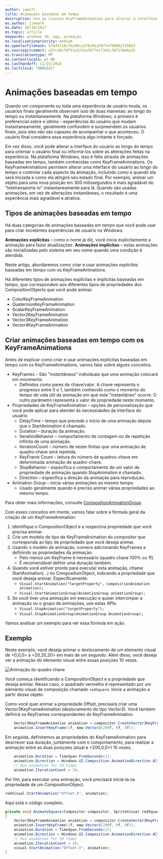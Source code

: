 ```yaml
---
author: jwmsft
title: Animações baseadas em tempo
description: Use as classes KeyFrameAnimation para alterar a interface do usuário ao longo do tempo.
ms.author: jimwalk
ms.date: 10/10/2017
ms.topic: article
keywords: windows 10, uwp, animação
ms.localizationpriority: medium
ms.openlocfilehash: bf6d3f16c7b240ca370c01a787fef09862f35863
ms.sourcegitcommit: e2fca6c79f31e521ba76f7ecf343cf8f278e6a15
ms.translationtype: MT
ms.contentlocale: pt-BR
ms.lasthandoff: 11/15/2018
ms.locfileid: "6982521"
---
```

# <a name="time-based-animations"></a>Animações baseadas em tempo

Quando um componente ou toda uma experiência de usuário muda, os usuários finais geralmente observam isso de duas maneiras: ao longo do tempo ou instantaneamente. Na plataforma Windows, o primeiro é preferencial sobre o último - experiências do usuário que mudam instantaneamente, geralmente confundem e surpreendem os usuários finais, pois eles não são capazes de acompanhar o que aconteceu. O usuário final considera essa experiência algo irritante e forçado.

Em vez disso, você pode alterar a interface do usuário ao longo do tempo para orientar o usuário final ou informá-los sobre as alterações feitas na experiência. Na plataforma Windows, isso é feito através de animações baseadas em tempo, também conhecidas como KeyFrameAnimations. Os KeyFrameAnimations permitem alterar uma interface do usuário ao longo do tempo e controlar cada aspecto da animação, incluindo como e quando ela será iniciada e como ela atingirá seu estado final. Por exemplo, animar um objeto para uma nova posição em 300 milissegundos é mais agradável do "teletransportá-lo" instantaneamente para lá. Quando são usadas animações, em vez de alterações instantâneas, o resultado é uma experiência mais agradável e atrativa.

## <a name="types-of-time-based-animations"></a>Tipos de animações baseadas em tempo

Há duas categorias de animações baseadas em tempo que você pode usar para criar excelentes experiências de usuário no Windows:

**Animações explícitas** – como o nome já diz, você inicia explicitamente a animação para fazer atualizações.
**Animações implícitas** – estas animações são inicializadas pelo sistema em seu nome quando uma condição é atendida.

Neste artigo, abordaremos como criar e usar animações _explícitas_ baseadas em tempo com os KeyFrameAnimations.

Há diferentes tipos de animações explícitas e implícitas baseadas em tempo, que correspondem aos diferentes tipos de propriedades dos CompositionObjects que você pode animar.

- ColorKeyFrameAnimation
- QuaternionKeyFrameAnimation
- ScalarKeyFrameAnimation
- Vector2KeyFrameAnimation
- Vector3KeyFrameAnimation
- Vector4KeyFrameAnimation

## <a name="create-time-based-animations-with-keyframeanimations"></a>Criar animações baseadas em tempo com os KeyFrameAnimations

Antes de explicar como criar e usar animações explícitas baseadas em tempo com os KeyFrameAnimations, vamos falar sobre alguns conceitos.

- KeyFrames – São "instantâneos" individuais que uma animação colocará em movimento.
  - Definidos como pares de chave/valor. A chave representa o progresso entre 0 e 1, também conhecido como o momento do tempo de vida útil da animação em que este "instantâneo" ocorre. O outro parâmetro representa o valor de propriedade neste momento.
- Propriedades de KeyFrameAnimation – opções de personalização que você pode aplicar para atender às necessidades da interface do usuário.
  - DelayTime – tempo que precede o início de uma animação depois que o StartAnimation é chamado.
  - Duration – duração da animação.
  - IterationBehavior – comportamento de contagem ou de repetição infinita de uma animação.
  - IterationCount – número de vezes finitas que uma animação de quadro-chave será repetida.
  - KeyFrame Count – leitura do número de quadros-chave em determinada animação de quadro-chave.
  - StopBehavior – especifica o comportamento de um valor de propriedade de animação quando StopAnimation é chamado.
  - Direction – especifica a direção da animação para reprodução.
- Animation Group – inicia várias animações ao mesmo tempo.
  - Usado geralmente quando é preciso animar várias propriedades ao mesmo tempo.

Para obter mais informações, consulte [CompositionAnimationGroup](https://docs.microsoft.com/uwp/api/windows.ui.composition.compositionanimationgroup).

Com esses conceitos em mente, vamos falar sobre a fórmula geral da criação de um KeyFrameAnimation:

1. Identifique o CompositionObject e a respectiva propriedade que você precisa animar.
1. Crie um modelo de tipo de KeyFrameAnimation do compositor que corresponda ao tipo de propriedade que você deseja animar.
1. Usando o modelo de animação, comece adicionando KeyFrames e definindo as propriedades da animação.
    - Pelo menos um KeyFrame é necessário (quadro chave 100% ou 1f).
    - É recomendável definir uma duração também.
1. Quando você estiver pronto para executar esta animação, chame StartAnimation(...) no CompositionObject, indicando a propriedade que você deseja animar. Especificamente:
    - `Visual.StartAnimation("targetProperty", CompositionAnimation animation);`
    - `Visual.StartAnimationGroup(AnimationGroup animationGroup);`
1. Se você tiver uma animação em execução e quiser interromper a animação ou o grupo de animações, use estas APIs:
    - `Visual.StopAnimation("targetProperty");`
    - `Visual.StopAnimationGroup(AnimationGroup AnimationGroup);`

Vamos analisar um exemplo para ver essa fórmula em ação.

## <a name="example"></a>Exemplo

Neste exemplo, você deseja animar o deslocamento de um elemento visual de <0,0,0> a <20,20,20> em mais de um segundo. Além disso, você deseja ver a animação do elemento visual entre essas posições 10 vezes.

![Animação do quadro chave](images/animation/animated-rectangle.gif)

Você começa identificando o CompositionObject e a propriedade que deseja animar. Nesse caso, o quadrado vermelho é representado por um elemento visual de composição chamado `redSquare`. Inicie a animação a partir desse objeto.

Como você quer animar a propriedade Offset, precisará criar uma Vector3KeyFrameAnimation (deslocamento do tipo Vector3). Você também definirá os KeyFrames correspondentes do KeyFrameAnimation.

```csharp
    Vector3KeyFrameAnimation animation = compositor.CreateVector3KeyFrameAnimation();
    animation.InsertKeyFrame(1f, new Vector3(200f, 0f, 0f));
```

Em seguida, definiremos as propriedades do KeyFrameAnimation para descrever sua duração, juntamente com o comportamento, para realizar a animação entre as duas posições (atual e <200,0,0>) 10 vezes.

```csharp
    animation.Duration = TimeSpan.FromSeconds(2);
    animation.Direction = Windows.UI.Composition.AnimationDirection.Alternate;
    // Run animation for 10 times
    animation.IterationCount = 10;
```

Por fim, para executar uma animação, você precisará iniciá-la na propriedade de um CompositionObject.

```csharp
redVisual.StartAnimation("Offset.X", animation);
```

Aqui está o código completo.

```csharp
private void AnimateSquare(Compositor compositor, SpriteVisual redSquare)
{ 
    Vector3KeyFrameAnimation animation = compositor.CreateVector3KeyFrameAnimation();
    animation.InsertKeyFrame(1f, new Vector3(200f, 0f, 0f));
    animation.Duration = TimeSpan.FromSeconds(2);
    animation.Direction = Windows.UI.Composition.AnimationDirection.Alternate;
    // Run animation for 10 times
    animation.IterationCount = 10;
    visual.StartAnimation("Offset.X", animation);
} 
```
